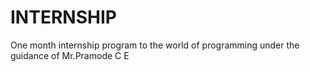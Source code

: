 # INTERNSHIP
One month internship program to the world of programming under the guidance of Mr.Pramode C E
